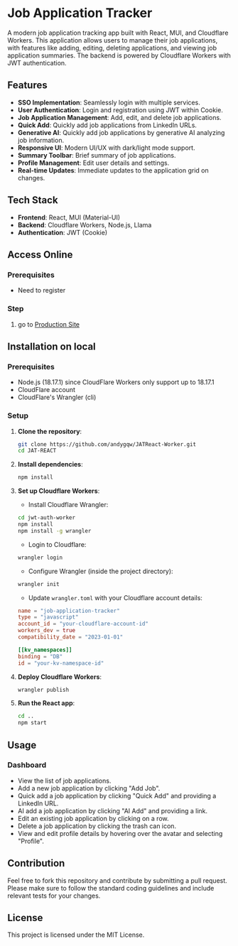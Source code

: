 # Job Application Tracker

A modern job application tracking app built with React, MUI, and Cloudflare Workers. This application allows users to manage their job applications, with features like adding, editing, deleting applications, and viewing job application summaries. The backend is powered by Cloudflare Workers with JWT authentication.

## Features

- **SSO Implementation**: Seamlessly login with multiple services.
- **User Authentication**: Login and registration using JWT within Cookie.
- **Job Application Management**: Add, edit, and delete job applications.
- **Quick Add**: Quickly add job applications from LinkedIn URLs.
- **Generative AI**: Quickly add job applications by generative AI analyzing job information.
- **Responsive UI**: Modern UI/UX with dark/light mode support.
- **Summary Toolbar**: Brief summary of job applications.
- **Profile Management**: Edit user details and settings.
- **Real-time Updates**: Immediate updates to the application grid on changes.

## Tech Stack

- **Frontend**: React, MUI (Material-UI)
- **Backend**: Cloudflare Workers, Node.js, Llama
- **Authentication**: JWT (Cookie)

## Access Online

### Prerequisites

- Need to register

### Step
1. go to [Production Site](https://jat.tiny-pink.com)

## Installation on local

### Prerequisites

- Node.js (18.17.1) since CloudFlare Workers only support up to 18.17.1
- CloudFlare account
- CloudFlare's Wrangler (cli)

### Setup

1. **Clone the repository**:

    ```bash
    git clone https://github.com/andygqw/JATReact-Worker.git
    cd JAT-REACT
    ```

2. **Install dependencies**:

    ```bash
    npm install
    ```

3. **Set up Cloudflare Workers**:

    - Install Cloudflare Wrangler:

    ```bash
    cd jwt-auth-worker
    npm install
    npm install -g wrangler
    ```

    - Login to Cloudflare:

    ```bash
    wrangler login
    ```

    - Configure Wrangler (inside the project directory):

    ```bash
    wrangler init
    ```

    - Update `wrangler.toml` with your Cloudflare account details:

    ```toml
    name = "job-application-tracker"
    type = "javascript"
    account_id = "your-cloudflare-account-id"
    workers_dev = true
    compatibility_date = "2023-01-01"

    [[kv_namespaces]]
    binding = "DB"
    id = "your-kv-namespace-id"

    ```

4. **Deploy Cloudflare Workers**:

    ```bash
    wrangler publish
    ```

5. **Run the React app**:

    ```bash
    cd ..
    npm start
    ```

## Usage

### Dashboard

- View the list of job applications.
- Add a new job application by clicking "Add Job".
- Quick add a job application by clicking "Quick Add" and providing a LinkedIn URL.
- AI add a job application by clicking "AI Add" and providing a link.
- Edit an existing job application by clicking on a row.
- Delete a job application by clicking the trash can icon.
- View and edit profile details by hovering over the avatar and selecting "Profile".

## Contribution

Feel free to fork this repository and contribute by submitting a pull request. Please make sure to follow the standard coding guidelines and include relevant tests for your changes.

## License

This project is licensed under the MIT License.